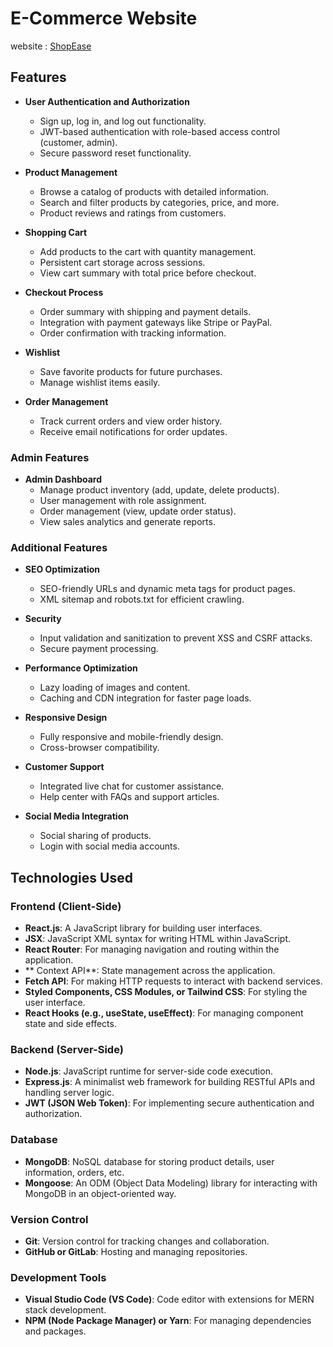 # E-Commerce Website

website : [ShopEase](https://jobtask-11f81.web.app/)  

## Features


- **User Authentication and Authorization**
  - Sign up, log in, and log out functionality.
  - JWT-based authentication with role-based access control (customer, admin).
  - Secure password reset functionality.

- **Product Management**
  - Browse a catalog of products with detailed information.
  - Search and filter products by categories, price, and more.
  - Product reviews and ratings from customers.

- **Shopping Cart**
  - Add products to the cart with quantity management.
  - Persistent cart storage across sessions.
  - View cart summary with total price before checkout.

- **Checkout Process**
  - Order summary with shipping and payment details.
  - Integration with payment gateways like Stripe or PayPal.
  - Order confirmation with tracking information.

- **Wishlist**
  - Save favorite products for future purchases.
  - Manage wishlist items easily.

- **Order Management**
  - Track current orders and view order history.
  - Receive email notifications for order updates.

### Admin Features
- **Admin Dashboard**
  - Manage product inventory (add, update, delete products).
  - User management with role assignment.
  - Order management (view, update order status).
  - View sales analytics and generate reports.

### Additional Features
- **SEO Optimization**
  - SEO-friendly URLs and dynamic meta tags for product pages.
  - XML sitemap and robots.txt for efficient crawling.

- **Security**
  - Input validation and sanitization to prevent XSS and CSRF attacks.
  - Secure payment processing.

- **Performance Optimization**
  - Lazy loading of images and content.
  - Caching and CDN integration for faster page loads.

- **Responsive Design**
  - Fully responsive and mobile-friendly design.
  - Cross-browser compatibility.

- **Customer Support**
  - Integrated live chat for customer assistance.
  - Help center with FAQs and support articles.

- **Social Media Integration**
  - Social sharing of products.
  - Login with social media accounts.

## Technologies Used

### Frontend (Client-Side)
- **React.js**: A JavaScript library for building user interfaces.
- **JSX**: JavaScript XML syntax for writing HTML within JavaScript.
- **React Router**: For managing navigation and routing within the application.
- ** Context API**: State management across the application.
- **Fetch API**: For making HTTP requests to interact with backend services.
- **Styled Components, CSS Modules, or Tailwind CSS**: For styling the user interface.
- **React Hooks (e.g., useState, useEffect)**: For managing component state and side effects.

### Backend (Server-Side)
- **Node.js**: JavaScript runtime for server-side code execution.
- **Express.js**: A minimalist web framework for building RESTful APIs and handling server logic.
- **JWT (JSON Web Token)**: For implementing secure authentication and authorization.

### Database
- **MongoDB**: NoSQL database for storing product details, user information, orders, etc.
- **Mongoose**: An ODM (Object Data Modeling) library for interacting with MongoDB in an object-oriented way.



### Version Control
- **Git**: Version control for tracking changes and collaboration.
- **GitHub or GitLab**: Hosting and managing repositories.

### Development Tools
- **Visual Studio Code (VS Code)**: Code editor with extensions for MERN stack development.
- **NPM (Node Package Manager) or Yarn**: For managing dependencies and packages.





